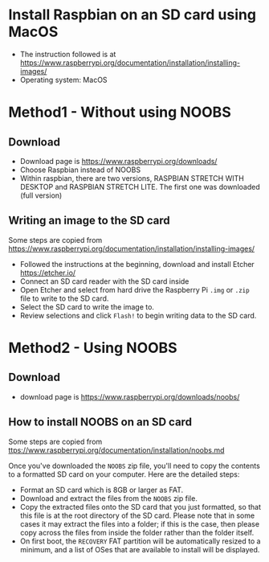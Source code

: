 
# Install Raspbian on an SD card using MacOS

* The instruction followed is at <https://www.raspberrypi.org/documentation/installation/installing-images/>
* Operating system: MacOS

# Method1 - Without using NOOBS

## Download 

* Download page is <https://www.raspberrypi.org/downloads/>
* Choose Raspbian instead of NOOBS
* Within raspbian, there are two versions, RASPBIAN STRETCH WITH DESKTOP and RASPBIAN STRETCH 
LITE. The first one was downloaded (full version)

## Writing an image to the SD card 

Some steps are copied from <https://www.raspberrypi.org/documentation/installation/installing-images/>

* Followed the instructions at the beginning, download and install Etcher <https://etcher.io/>
* Connect an SD card reader with the SD card inside 
* Open Etcher and select from hard drive the Raspberry Pi `.img` or  `.zip` file to write to the SD 
card.
* Select the SD card to write the image to.
* Review selections and click `Flash!` to begin writing data to the SD card.


# Method2 - Using NOOBS

## Download

* download page is <https://www.raspberrypi.org/downloads/noobs/>

## How to install NOOBS on an SD card

Some steps are copied from <ttps://www.raspberrypi.org/documentation/installation/noobs.md>

Once you've downloaded the `NOOBS` zip file, you'll need to copy the contents to a formatted SD 
card on your computer. Here are the detailed steps: 

* Format an SD card which is 8GB or larger as FAT. 
* Download and extract the files from the `NOOBS` zip file.
* Copy the extracted files onto the SD card that you just formatted, so that this file is at 
  the root directory of the SD card. Please note that in some cases it may extract the files into 
  a folder; if this is the case, then please copy across the files from inside the folder rather 
  than the folder itself.
* On first boot, the `RECOVERY` FAT partition will be automatically resized to a minimum, and a 
  list of OSes that are available to install will be displayed.
